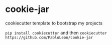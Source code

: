 # cookie-jar
cookiecutter template to bootstrap my projects

`pip install cookiecutter` and then `cookiecutter https://github.com/PabloLeon/cookie-jar`
